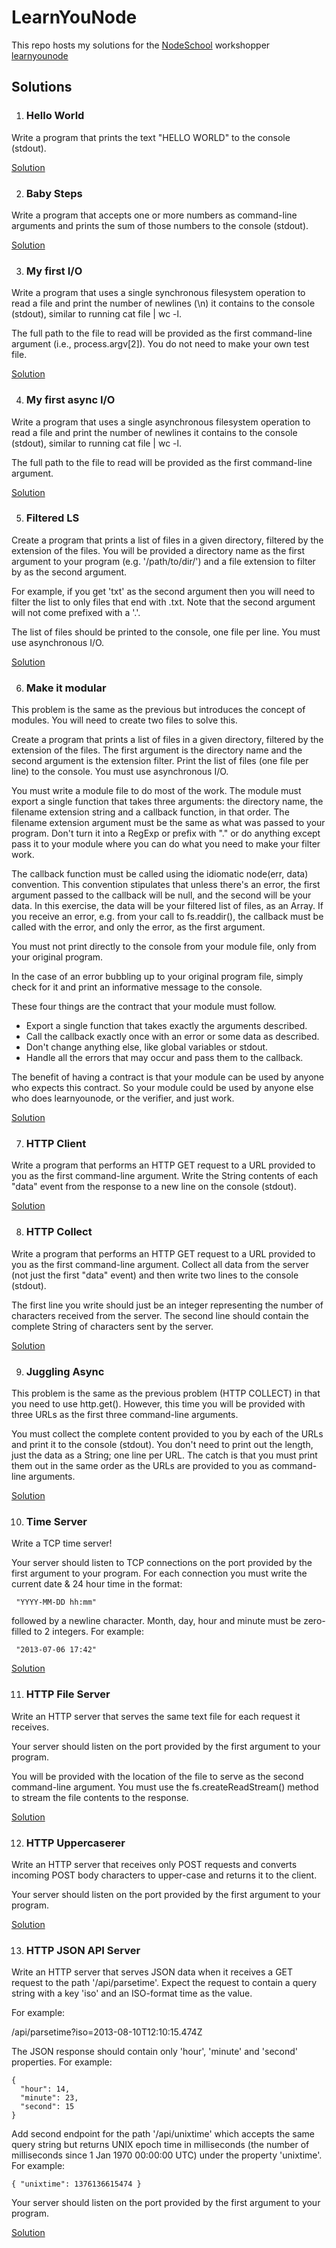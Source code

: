 # LearnYouNode

This repo hosts my solutions for the [NodeSchool](https://nodeschool.io) workshopper [learnyounode](https://www.github.com/workshopper/learnyounode)

## Solutions

1. ### Hello World
  Write a program that prints the text "HELLO WORLD" to the console (stdout).

  [Solution](helloWorld.js)

2. ### Baby Steps
  Write a program that accepts one or more numbers as command-line arguments and prints the sum of those numbers to the console (stdout).

  [Solution](sumOfNumbers.js)

3. ### My first I/O
  Write a program that uses a single synchronous filesystem operation to read a file and print the number of newlines (\n) it contains to the console (stdout), similar to running cat file | wc -l.

  The full path to the file to read will be provided as the first command-line argument (i.e., process.argv[2]). You do not need to make your own test file.

  [Solution](countLinesInFileSync.js)

4. ### My first async I/O
  Write a program that uses a single asynchronous filesystem operation to read a file and print the number of newlines it contains to the console (stdout), similar to running cat file | wc -l.

  The full path to the file to read will be provided as the first command-line argument.

  [Solution](countLinesInFileAsync.js)

5. ### Filtered LS
  Create a program that prints a list of files in a given directory, filtered by the extension of the files. You will be provided a directory name as the first argument to your program (e.g. '/path/to/dir/') and a file extension to filter by as the second argument.

  For example, if you get 'txt' as the second argument then you will need to filter the list to only files that end with .txt. Note that the second argument will not come prefixed with a '.'.

  The list of files should be printed to the console, one file per line. You must use asynchronous I/O.

  [Solution](filterFiles.js)

6. ### Make it modular
  This problem is the same as the previous but introduces the concept of modules. You will need to create two files to solve this.

  Create a program that prints a list of files in a given directory, filtered by the extension of the files. The first argument is the directory name and the second argument is the extension filter. Print the list of files (one file per line) to the console. You must use asynchronous I/O.

  You must write a module file to do most of the work. The module must export a single function that takes three arguments: the directory name, the filename extension string and a callback function, in that order. The filename extension argument must be the same as what was passed to your program. Don't turn it into a RegExp or prefix with "." or do anything except pass it to your module where you can do what you need to make your filter work.

  The callback function must be called using the idiomatic node(err, data) convention. This convention stipulates that unless there's an error, the first argument passed to the callback will be null, and the second will be your data. In this exercise, the data will be your filtered list of files, as an Array. If you receive an error, e.g. from your call to fs.readdir(), the callback must be called with the error, and only the error, as the first argument.

  You must not print directly to the console from your module file, only from your original program.

  In the case of an error bubbling up to your original program file, simply check for it and print an informative message to the console.

  These four things are the contract that your module must follow.

   - Export a single function that takes exactly the arguments described.
   - Call the callback exactly once with an error or some data as described.
   - Don't change anything else, like global variables or stdout.
   - Handle all the errors that may occur and pass them to the callback.

  The benefit of having a contract is that your module can be used by anyone who expects this contract. So your module could be used by anyone else who does learnyounode, or the verifier, and just work.

  [Solution](make-it-modular/)

7. ### HTTP Client
  Write a program that performs an HTTP GET request to a URL provided to you  as the first command-line argument. Write the String contents of each "data" event from the response to a new line on the console (stdout).

  [Solution](httpClient.js)

8. ### HTTP Collect
  Write a program that performs an HTTP GET request to a URL provided to you as the first command-line argument. Collect all data from the server (not just the first "data" event) and then write two lines to the console (stdout).

  The first line you write should just be an integer representing the number of characters received from the server. The second line should contain the complete String of characters sent by the server.

  [Solution](httpCollect.js)

9. ### Juggling Async
  This problem is the same as the previous problem (HTTP COLLECT) in that you need to use http.get(). However, this time you will be provided with three URLs as the first three command-line arguments.

  You must collect the complete content provided to you by each of the URLs and print it to the console (stdout). You don't need to print out the length, just the data as a String; one line per URL. The catch is that you must print them out in the same order as the URLs are provided to you as command-line arguments.

  [Solution](juggling-async/)

10. ### Time Server
  Write a TCP time server!

  Your server should listen to TCP connections on the port provided by the first argument to your program. For each connection you must write the current date & 24 hour time in the format:

     "YYYY-MM-DD hh:mm"

  followed by a newline character. Month, day, hour and minute must be zero-filled to 2 integers. For example:

     "2013-07-06 17:42"

  [Solution](timeServer.js)

11. ### HTTP File Server
  Write an HTTP server that serves the same text file for each request it receives.

  Your server should listen on the port provided by the first argument to your program.

  You will be provided with the location of the file to serve as the second command-line argument. You must use the fs.createReadStream() method to stream the file contents to the response.

  [Solution](httpFileServer.js)

12. ### HTTP Uppercaserer
  Write an HTTP server that receives only POST requests and converts incoming POST body characters to upper-case and returns it to the client.

  Your server should listen on the port provided by the first argument to your program.

  [Solution](http-uppercaserer/)

13. ### HTTP JSON API Server
  Write an HTTP server that serves JSON data when it receives a GET request to the path '/api/parsetime'. Expect the request to contain a query string with a key 'iso' and an ISO-format time as the value.

  For example:

  /api/parsetime?iso=2013-08-10T12:10:15.474Z

  The JSON response should contain only 'hour', 'minute' and 'second' properties. For example:

    {
      "hour": 14,
      "minute": 23,
      "second": 15
    }

  Add second endpoint for the path '/api/unixtime' which accepts the same query string but returns UNIX epoch time in milliseconds (the number of milliseconds since 1 Jan 1970 00:00:00 UTC) under the property 'unixtime'.
  For example:

    { "unixtime": 1376136615474 }

  Your server should listen on the port provided by the first argument to your program.

  [Solution](httpJsonApiServer.js)
